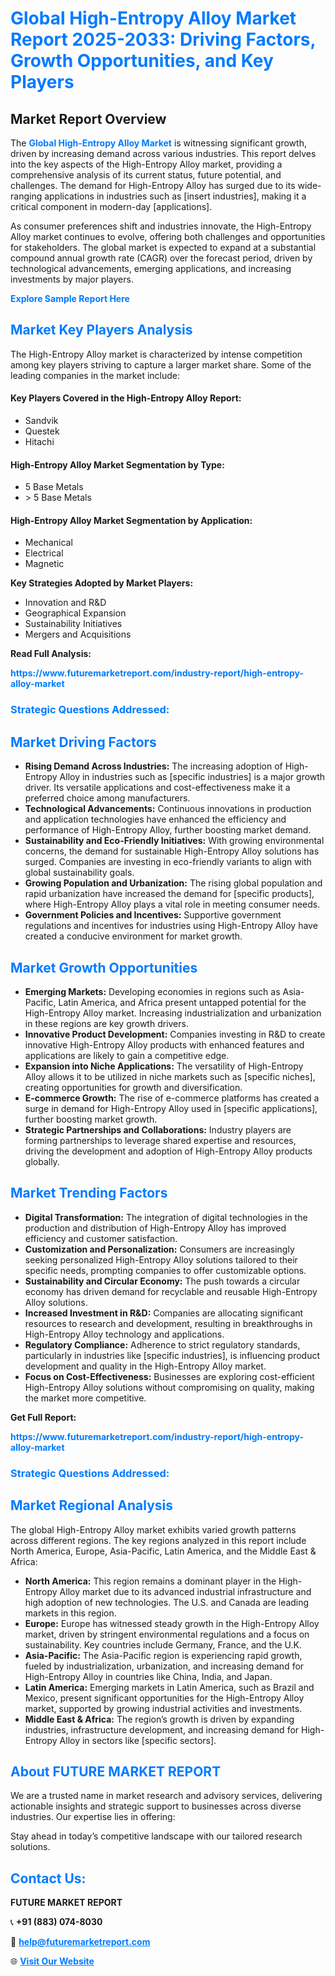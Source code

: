 <h1 style="color: #007BFF;">Global High-Entropy Alloy Market Report 2025-2033: Driving Factors, Growth Opportunities, and Key Players</h1>

<section id="overview">
<h2>Market Report Overview</h2>
<p>The <a href="https://www.futuremarketreport.com/industry-report/high-entropy-alloy-market" style="color: #007BFF; text-decoration: none;"><strong>Global High-Entropy Alloy Market</strong></a> is witnessing significant growth, driven by increasing demand across various industries. This report delves into the key aspects of the High-Entropy Alloy market, providing a comprehensive analysis of its current status, future potential, and challenges. The demand for High-Entropy Alloy has surged due to its wide-ranging applications in industries such as [insert industries], making it a critical component in modern-day [applications].</p>
<p>As consumer preferences shift and industries innovate, the High-Entropy Alloy market continues to evolve, offering both challenges and opportunities for stakeholders. The global market is expected to expand at a substantial compound annual growth rate (CAGR) over the forecast period, driven by technological advancements, emerging applications, and increasing investments by major players.</p>
</section>

<section id="overview">
<p><a href="https://www.futuremarketreport.com/request-sample/reportId=31494" style="color: #007BFF; text-decoration: none;"><strong>Explore Sample Report Here</strong></a></p>
</section>

<section id="key-players">
<h2 style="color: #007BFF;">Market Key Players Analysis</h2>
<p>The High-Entropy Alloy market is characterized by intense competition among key players striving to capture a larger market share. Some of the leading companies in the market include:</p>
<h4>Key Players Covered in the High-Entropy Alloy Report:</h4>
<ul><li>Sandvik</li><li>Questek</li><li>Hitachi</li></ul>
<h4>High-Entropy Alloy Market Segmentation by Type:</h4>
<ul><li>5 Base Metals</li><li>&gt; 5 Base Metals</li></ul>

<h4>High-Entropy Alloy Market Segmentation by Application:</h4>
<ul><li>Mechanical</li><li>Electrical</li><li>Magnetic</li></ul>
<p><strong>Key Strategies Adopted by Market Players:</strong></p>
<ul>
<li>Innovation and R&D</li>
<li>Geographical Expansion</li>
<li>Sustainability Initiatives</li>
<li>Mergers and Acquisitions</li>
</ul>
</section>

<section>
<p><strong>Read Full Analysis: </strong></p><a href="https://www.futuremarketreport.com/industry-report/high-entropy-alloy-market" style="color: #007BFF; text-decoration: none;"><strong>https://www.futuremarketreport.com/industry-report/high-entropy-alloy-market</strong></a>
<h3 style="color: #007BFF;">Strategic Questions Addressed:</h3>
</section>

<section id="driving-factors">
<h2 style="color: #007BFF;">Market Driving Factors</h2>
<ul>
<li><strong>Rising Demand Across Industries:</strong> The increasing adoption of High-Entropy Alloy in industries such as [specific industries] is a major growth driver. Its versatile applications and cost-effectiveness make it a preferred choice among manufacturers.</li>
<li><strong>Technological Advancements:</strong> Continuous innovations in production and application technologies have enhanced the efficiency and performance of High-Entropy Alloy, further boosting market demand.</li>
<li><strong>Sustainability and Eco-Friendly Initiatives:</strong> With growing environmental concerns, the demand for sustainable High-Entropy Alloy solutions has surged. Companies are investing in eco-friendly variants to align with global sustainability goals.</li>
<li><strong>Growing Population and Urbanization:</strong> The rising global population and rapid urbanization have increased the demand for [specific products], where High-Entropy Alloy plays a vital role in meeting consumer needs.</li>
<li><strong>Government Policies and Incentives:</strong> Supportive government regulations and incentives for industries using High-Entropy Alloy have created a conducive environment for market growth.</li>
</ul>
</section>

<section id="growth-opportunities">
<h2 style="color: #007BFF;">Market Growth Opportunities</h2>
<ul>
<li><strong>Emerging Markets:</strong> Developing economies in regions such as Asia-Pacific, Latin America, and Africa present untapped potential for the High-Entropy Alloy market. Increasing industrialization and urbanization in these regions are key growth drivers.</li>
<li><strong>Innovative Product Development:</strong> Companies investing in R&D to create innovative High-Entropy Alloy products with enhanced features and applications are likely to gain a competitive edge.</li>
<li><strong>Expansion into Niche Applications:</strong> The versatility of High-Entropy Alloy allows it to be utilized in niche markets such as [specific niches], creating opportunities for growth and diversification.</li>
<li><strong>E-commerce Growth:</strong> The rise of e-commerce platforms has created a surge in demand for High-Entropy Alloy used in [specific applications], further boosting market growth.</li>
<li><strong>Strategic Partnerships and Collaborations:</strong> Industry players are forming partnerships to leverage shared expertise and resources, driving the development and adoption of High-Entropy Alloy products globally.</li>
</ul>
</section>

<section id="trending-factors">
<h2 style="color: #007BFF;">Market Trending Factors</h2>
<ul>
<li><strong>Digital Transformation:</strong> The integration of digital technologies in the production and distribution of High-Entropy Alloy has improved efficiency and customer satisfaction.</li>
<li><strong>Customization and Personalization:</strong> Consumers are increasingly seeking personalized High-Entropy Alloy solutions tailored to their specific needs, prompting companies to offer customizable options.</li>
<li><strong>Sustainability and Circular Economy:</strong> The push towards a circular economy has driven demand for recyclable and reusable High-Entropy Alloy solutions.</li>
<li><strong>Increased Investment in R&D:</strong> Companies are allocating significant resources to research and development, resulting in breakthroughs in High-Entropy Alloy technology and applications.</li>
<li><strong>Regulatory Compliance:</strong> Adherence to strict regulatory standards, particularly in industries like [specific industries], is influencing product development and quality in the High-Entropy Alloy market.</li>
<li><strong>Focus on Cost-Effectiveness:</strong> Businesses are exploring cost-efficient High-Entropy Alloy solutions without compromising on quality, making the market more competitive.</li>
</ul>
</section>

<section>
<p><strong>Get Full Report: </strong></p><a href="https://www.futuremarketreport.com/industry-report/high-entropy-alloy-market" style="color: #007BFF; text-decoration: none;"><strong>https://www.futuremarketreport.com/industry-report/high-entropy-alloy-market</strong></a>
<h3 style="color: #007BFF;">Strategic Questions Addressed:</h3>
</section>


<section id="regional-analysis">
<h2 style="color: #007BFF;">Market Regional Analysis</h2>
<p>The global High-Entropy Alloy market exhibits varied growth patterns across different regions. The key regions analyzed in this report include North America, Europe, Asia-Pacific, Latin America, and the Middle East & Africa:</p>
<ul>
<li><strong>North America:</strong> This region remains a dominant player in the High-Entropy Alloy market due to its advanced industrial infrastructure and high adoption of new technologies. The U.S. and Canada are leading markets in this region.</li>
<li><strong>Europe:</strong> Europe has witnessed steady growth in the High-Entropy Alloy market, driven by stringent environmental regulations and a focus on sustainability. Key countries include Germany, France, and the U.K.</li>
<li><strong>Asia-Pacific:</strong> The Asia-Pacific region is experiencing rapid growth, fueled by industrialization, urbanization, and increasing demand for High-Entropy Alloy in countries like China, India, and Japan.</li>
<li><strong>Latin America:</strong> Emerging markets in Latin America, such as Brazil and Mexico, present significant opportunities for the High-Entropy Alloy market, supported by growing industrial activities and investments.</li>
<li><strong>Middle East & Africa:</strong> The region’s growth is driven by expanding industries, infrastructure development, and increasing demand for High-Entropy Alloy in sectors like [specific sectors].</li>
</ul>
</section>

<footer>
<h2 style="color: #007BFF;">About FUTURE MARKET REPORT</h2>
<p>We are a trusted name in market research and advisory services, delivering actionable insights and strategic support to businesses across diverse industries. Our expertise lies in offering:</p>

<p>Stay ahead in today’s competitive landscape with our tailored research solutions.</p>

<h2 style="color: #007BFF;">Contact Us:</h2>
<p><strong>FUTURE MARKET REPORT</strong></p>
<p>📞 <strong>+91 (883) 074-8030</strong></p>
<p>📧 <strong><a href="mailto:help@futuremarketreport.com" style="color: #007BFF;">help@futuremarketreport.com</a></strong></p>
<p>🌐 <strong><a href="https://www.futuremarketreport.com/" style="color: #007BFF;">Visit Our Website</a></strong></p>
</footer>
